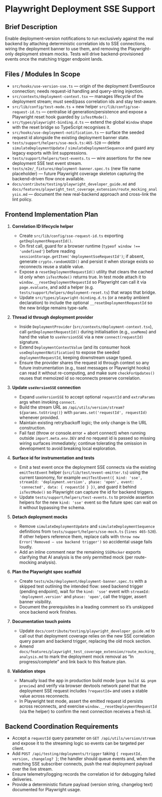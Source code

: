 # Playwright Deployment SSE Support

## Brief Description
Enable deployment-version notifications to run exclusively against the real backend by attaching deterministic correlation ids to SSE connections, wiring the deployment banner to use them, and removing the Playwright-only deployment stream mocks. Tests will drive backend-provisioned events once the matching trigger endpoint lands.

## Files / Modules In Scope
- `src/hooks/use-version-sse.ts` — origin of the deployment EventSource connection; needs request-id handling and query-string injection.
- `src/contexts/deployment-context.tsx` — manages lifecycle of the deployment stream; must seed/pass correlation ids and stay test-aware.
- `src/lib/config/test-mode.ts` + new helper `src/lib/config/sse-request-id.ts` — centralise id generation/persistence and expose a Playwright reset hook guarded by `isTestMode()`.
- `src/types/playwright-binding.d.ts` — extend the global `Window` shape with the reset bridge so TypeScript recognises it.
- `src/hooks/use-deployment-notification.ts` — surface the seeded request id alongside the existing deployment banner state.
- `tests/support/helpers/sse-mock.ts:465-520` — delete `simulateDeploymentUpdate` / `simulateDeploymentSequence` and guard any legacy exports with lint suppressions.
- `tests/support/helpers/test-events.ts` — wire assertions for the new deployment SSE test event stream.
- `tests/e2e/_fixtures/deployment-banner.spec.ts` (new file name placeholder) — future Playwright coverage skeleton capturing the backend-driven flow once available.
- `docs/contribute/testing/playwright_developer_guide.md` and `docs/features/playwright_test_coverage_extension/route_mocking_analysis.md` — document the new real-backend approach and cross-link the lint policy.

## Frontend Implementation Plan
1. **Correlation ID lifecycle helper**
   - Create `src/lib/config/sse-request-id.ts` exporting `getDeploymentRequestId()`.
   - On first call, guard for a browser runtime (`typeof window !== 'undefined'`) before reading `sessionStorage.getItem('deploymentSseRequestId')`; if absent, generate `crypto.randomUUID()` and persist it when storage exists so reconnects reuse a stable value.
   - Expose a `resetDeploymentRequestId()` utility that clears the cached id only when `isTestMode()` returns true. In test mode attach it to `window.__resetDeploymentRequestId` so Playwright can call it via `page.evaluate`, and add a helper (e.g. `tests/support/helpers/deployment-reset.ts`) that wraps that bridge.
   - Update `src/types/playwright-binding.d.ts` (or a nearby ambient declaration) to include the optional `__resetDeploymentRequestId` so the new bridge remains type-safe.

2. **Thread id through deployment provider**
   - Inside `DeploymentProvider` (`src/contexts/deployment-context.tsx`), call `getDeploymentRequestId()` during initialisation (e.g., `useMemo`) and hand the value to `useVersionSSE` via a new `connect(requestId)` signature.
   - Extend `DeploymentContextValue` (and its consumer hook `useDeploymentNotification`) to expose the seeded `deploymentRequestId`, keeping downstream usage typed.
   - Ensure the provider shares the request id through context so any future instrumentation (e.g., toast messages or Playwright hooks) can read it without re-computing, and make sure `checkForUpdates()` reuses that memoized id so reconnects preserve correlation.

3. **Update `useVersionSSE` connection**
   - Expand `useVersionSSE` to accept optional `requestId` and `extraParams` args when invoking `connect`.
   - Build the stream URL as `/api/utils/version/stream?${params.toString()}` with `params.set('requestId', requestId)` whenever provided.
   - Maintain existing retry/backoff logic; the only change is the URL construction.
   - Fail fast (throw or console.error + abort connect) when running outside `import.meta.env.DEV` and no request id is passed so missing wiring surfaces immediately; continue tolerating the omission in development to avoid breaking local exploration.

4. **Surface id for instrumentation and tests**
   - Emit a test event once the deployment SSE connects via the existing `emitTestEvent` helper (`src/lib/test/event-emitter.ts`) using the current taxonomy, for example `emitTestEvent({ kind: 'sse', streamId: 'deployment.version', phase: 'open', event: 'connected', data: { requestId } })`, and guard it behind `isTestMode()` so Playwright can capture the id for backend triggers.
   - Update `tests/support/helpers/test-events.ts` to provide assertion helpers for the new `kind: 'sse'` event so the future spec can wait on it without bypassing the schema.

5. **Detach deployment mocks**
   - Remove `simulateDeploymentUpdate` and `simulateDeploymentSequence` definitions from `tests/support/helpers/sse-mock.ts` (`lines 465-520`). If other helpers reference them, replace calls with `throw new Error('Removed – use backend trigger')` so accidental usage fails loudly.
   - Add an inline comment near the remaining `SSEMocker` exports clarifying that AI analysis is the only permitted mock (per route-mocking analysis).

6. **Plan the Playwright spec scaffold**
   - Create `tests/e2e/deployment/deployment-banner.spec.ts` with a skipped test outlining the intended flow: seed backend trigger (pending endpoint), wait for the `kind: 'sse'` event with `streamId: 'deployment.version'` and `phase: 'open'`, call the trigger, assert banner visibility.
   - Document the prerequisites in a leading comment so it’s unskipped once backend work finishes.

7. **Documentation touch points**
   - Update `docs/contribute/testing/playwright_developer_guide.md` to call out that deployment coverage relies on the new SSE correlation query param and backend trigger, replacing the old mock section.
   - Amend `docs/features/playwright_test_coverage_extension/route_mocking_analysis.md` to mark the deployment mock removal as “In progress/complete” and link back to this feature plan.

8. **Validation steps**
   - Manually load the app in production build mode (`pnpm build && pnpm preview`) and verify via browser devtools network panel that the deployment SSE request includes `?requestId=` and uses a stable value across reconnects.
   - In Playwright test mode, assert the emitted request id persists across reconnects, and exercise `window.__resetDeploymentRequestId` (via the helper) to confirm the next connection receives a fresh id.

## Backend Coordination Requirements
- Accept a `requestId` query parameter on `GET /api/utils/version/stream` and expose it to the streaming logic so events can be targeted per client.
- Add `POST /api/testing/deployments/trigger` taking `{ requestId, version, changelog? }`; the handler should queue events and, when the matching SSE subscriber connects, push the real deployment payload over the live stream.
- Ensure telemetry/logging records the correlation id for debugging failed deliveries.
- Provide a deterministic fixture payload (version string, changelog text) documented for Playwright usage.
